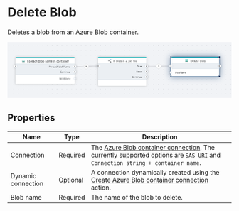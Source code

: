 # Delete Blob

Deletes a blob from an Azure Blob container.

![img](../../../../images/flow/delete-blob.png)

## Properties

| Name             | Type      |Description                                             |
|------------------|-----------|--------------------------------------------------------|
| Connection       | Required  | The [Azure Blob container connection](./azure-blob-container-connection.md). The currently supported options are `SAS URI` and `Connection string + container name`.    |
| Dynamic connection | Optional   | A connection dynamically created using the [Create Azure Blob container connection](./create-azure-blob-container-connection.md) action.    |
| Blob name        | Required  | The name of the blob to delete.                        |
